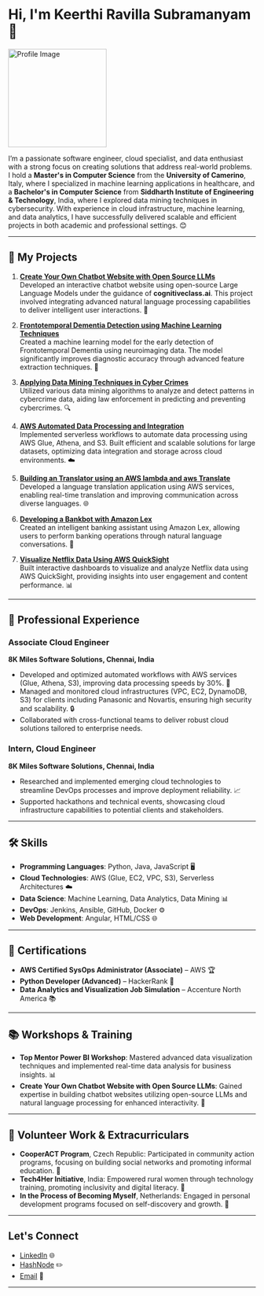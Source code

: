 # Hi, I'm Keerthi Ravilla Subramanyam 👋

<img src="https://avatars.githubusercontent.com/u/32122958?s=400&u=57cab498651c41710f07068cb94ca0a5509cc0b2&v=4" alt="Profile Image" width="200" height="200"/>


I’m a passionate software engineer, cloud specialist, and data enthusiast with a strong focus on creating solutions that address real-world problems. I hold a **Master's in Computer Science** from the **University of Camerino**, Italy, where I specialized in machine learning applications in healthcare, and a **Bachelor's in Computer Science** from **Siddharth Institute of Engineering & Technology**, India, where I explored data mining techniques in cybersecurity. With experience in cloud infrastructure, machine learning, and data analytics, I have successfully delivered scalable and efficient projects in both academic and professional settings. 😊


---

## 🌟 My Projects

1. **[Create Your Own Chatbot Website with Open Source LLMs](https://keerthiravillasubramanyam.hashnode.dev/how-to-build-your-own-chatbot-using-open-source-llms)**  
   Developed an interactive chatbot website using open-source Large Language Models under the guidance of **cognitiveclass.ai**. This project involved integrating advanced natural language processing capabilities to deliver intelligent user interactions. 🤖

2. **[Frontotemporal Dementia Detection using Machine Learning Techniques](https://github.com/keerthiravilla/FTD-Detection-using-ML-techniques)**  
   Created a machine learning model for the early detection of Frontotemporal Dementia using neuroimaging data. The model significantly improves diagnostic accuracy through advanced feature extraction techniques. 🧠

3. **[Applying Data Mining Techniques in Cyber Crimes](#)**  
   Utilized various data mining algorithms to analyze and detect patterns in cybercrime data, aiding law enforcement in predicting and preventing cybercrimes. 🔍

4. **[AWS Automated Data Processing and Integration](#)**    
   Implemented serverless workflows to automate data processing using AWS Glue, Athena, and S3. Built efficient and scalable solutions for large datasets, optimizing data integration and storage across cloud environments. ☁️

5. **[Building an Translator using an AWS lambda and aws Translate](https://github.com/keerthiravilla/AWSprojects/tree/main/Translator_app)**  
   Developed a language translation application using AWS services, enabling real-time translation and improving communication across diverse languages. 🌐

6. **[Developing a Bankbot with Amazon Lex](https://github.com/keerthiravilla/AWSprojects/tree/main/chatbot)**  
   Created an intelligent banking assistant using Amazon Lex, allowing users to perform banking operations through natural language conversations. 💬

7. **[Visualize Netflix Data Using AWS QuickSight](https://github.com/keerthiravilla/AWSprojects/tree/main/DataVisulization)**  
   Built interactive dashboards to visualize and analyze Netflix data using AWS QuickSight, providing insights into user engagement and content performance. 📊

---

## 💼 Professional Experience

### Associate Cloud Engineer
**8K Miles Software Solutions, Chennai, India**  
- Developed and optimized automated workflows with AWS services (Glue, Athena, S3), improving data processing speeds by 30%. 🚀
- Managed and monitored cloud infrastructures (VPC, EC2, DynamoDB, S3) for clients including Panasonic and Novartis, ensuring high security and scalability. 🔒
- Collaborated with cross-functional teams to deliver robust cloud solutions tailored to enterprise needs.

### Intern, Cloud Engineer
**8K Miles Software Solutions, Chennai, India**  
- Researched and implemented emerging cloud technologies to streamline DevOps processes and improve deployment reliability. 📈
- Supported hackathons and technical events, showcasing cloud infrastructure capabilities to potential clients and stakeholders.

---

## 🛠️ Skills

- **Programming Languages**: Python, Java, JavaScript 🖥️
- **Cloud Technologies**: AWS (Glue, EC2, VPC, S3), Serverless Architectures ☁️
- **Data Science**: Machine Learning, Data Analytics, Data Mining 📊
- **DevOps**: Jenkins, Ansible, GitHub, Docker ⚙️
- **Web Development**: Angular, HTML/CSS 🌐

---

## 📜 Certifications

- **AWS Certified SysOps Administrator (Associate)** – AWS 🏆
- **Python Developer (Advanced)** – HackerRank 🥇
- **Data Analytics and Visualization Job Simulation** – Accenture North America 📚

---

## 📚 Workshops & Training

- **Top Mentor Power BI Workshop**: Mastered advanced data visualization techniques and implemented real-time data analysis for business insights. 📊
- **Create Your Own Chatbot Website with Open Source LLMs**: Gained expertise in building chatbot websites utilizing open-source LLMs and natural language processing for enhanced interactivity. 🤖

---

## 🤝 Volunteer Work & Extracurriculars

- **CooperACT Program**, Czech Republic: Participated in community action programs, focusing on building social networks and promoting informal education. 🤝
- **Tech4Her Initiative**, India: Empowered rural women through technology training, promoting inclusivity and digital literacy. 🌟
- **In the Process of Becoming Myself**, Netherlands: Engaged in personal development programs focused on self-discovery and growth. 🌱

---

## Let's Connect

- [LinkedIn](https://www.linkedin.com/in/keerthiravilla/) 🌐
- [HashNode](https://hashnode.com/@keerthiravilla) ✏️
- [Email](mailto:keerthi34.rs@gmail.com) 📧

---

